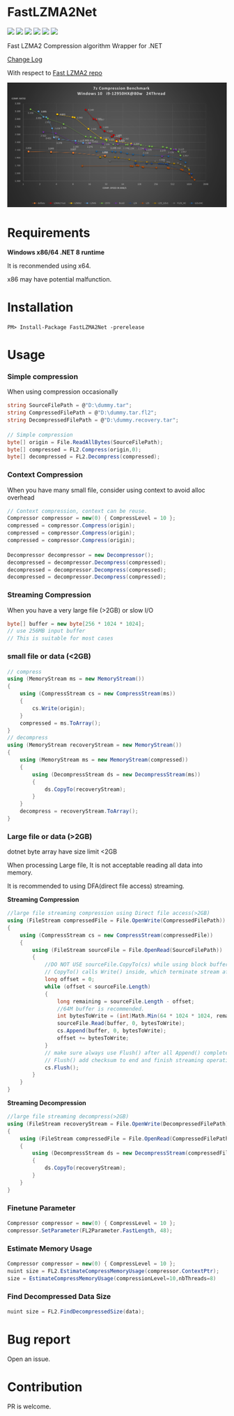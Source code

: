 # FastLZMA2Net

 [![][fastlzma2net-stars-shield]][fastlzma2net-stars-link] [![][fastlzma2net-license-shield]][fastlzma2net-license-link] [![][fastlzma2net-release-shield]][fastlzma2net-release-link] [![][fastlzma2net-releasedate-shield]][fastlzma2net-releasedate-link] [![][fastlzma2net-nuget-shield]][fastlzma2net-nuget-link] [![][fastlzma2net-downloads-shield]][fastlzma2net-downloads-link]

Fast LZMA2 Compression algorithm Wrapper for .NET

[Change Log](ChangeLog.md)

With respect to [Fast LZMA2 repo](https://github.com/conor42/fast-lzma2)

![](./readme/benchmark.png)

# Requirements

**Windows x86/64 .NET 8 runtime**

It is reconmended using x64. 

x86 may have potential malfunction.

# Installation

`PM> Install-Package FastLZMA2Net -prerelease`

# Usage

### Simple compression

When using compression occasionally

``` c#
string SourceFilePath = @"D:\dummy.tar";
string CompressedFilePath = @"D:\dummy.tar.fl2";
string DecompressedFilePath = @"D:\dummy.recovery.tar";

// Simple compression
byte[] origin = File.ReadAllBytes(SourceFilePath);
byte[] compressed = FL2.Compress(origin,0);
byte[] decompressed = FL2.Decompress(compressed);
```

### Context Compression

When you have many small file, consider using context to avoid alloc overhead

``` c#
// Context compression, context can be reuse.
Compressor compressor = new(0) { CompressLevel = 10 };
compressed = compressor.Compress(origin);
compressed = compressor.Compress(origin);
compressed = compressor.Compress(origin);

Decompressor decompressor = new Decompressor();
decompressed = decompressor.Decompress(compressed);
decompressed = decompressor.Decompress(compressed);
decompressed = decompressor.Decompress(compressed);
```


### Streaming Compression 

When you have a very large file (>2GB) or slow I/O

``` c# 
byte[] buffer = new byte[256 * 1024 * 1024]; 
// use 256MB input buffer 
// This is suitable for most cases
``` 
### small file or data (<2GB)
``` c# 
// compress
using (MemoryStream ms = new MemoryStream())
{
    using (CompressStream cs = new CompressStream(ms))
    {
        cs.Write(origin);
    }
    compressed = ms.ToArray();
}
// decompress
using (MemoryStream recoveryStream = new MemoryStream())
{
    using (MemoryStream ms = new MemoryStream(compressed))
    {
        using (DecompressStream ds = new DecompressStream(ms))
        {
            ds.CopyTo(recoveryStream);
        }
    }
    decompress = recoveryStream.ToArray();
}
```

### Large file or data (>2GB)

dotnet byte array have size limit <2GB 

When processing Large file, It is not acceptable reading all data into memory.

It is recommended to using DFA(direct file access) streaming.

**Streaming Compression**
```c#
//large file streaming compression using Direct file access(>2GB)
using (FileStream compressedFile = File.OpenWrite(CompressedFilePath))
{
    using (CompressStream cs = new CompressStream(compressedFile))
    {
        using (FileStream sourceFile = File.OpenRead(SourceFilePath))
        {
            //DO NOT USE sourceFile.CopyTo(cs) while using block buffer.
            // CopyTo() calls Write() inside, which terminate stream after 1 cycle.
            long offset = 0;
            while (offset < sourceFile.Length)
            {
                long remaining = sourceFile.Length - offset;
                //64M buffer is recommended.
                int bytesToWrite = (int)Math.Min(64 * 1024 * 1024, remaining);
                sourceFile.Read(buffer, 0, bytesToWrite);
                cs.Append(buffer, 0, bytesToWrite);
                offset += bytesToWrite;
            }
            // make sure always use Flush() after all Append() complete
            // Flush() add checksum to end and finish streaming operation.
            cs.Flush();
        }
    }
}
```

**Streaming Decompression**
``` c#
//large file streaming decompress(>2GB)
using (FileStream recoveryStream = File.OpenWrite(DecompressedFilePath))
{
    using (FileStream compressedFile = File.OpenRead(CompressedFilePath))
    {
        using (DecompressStream ds = new DecompressStream(compressedFile))
        {
            ds.CopyTo(recoveryStream);
        }
    }
}
```

### Finetune Parameter

``` c#
Compressor compressor = new(0) { CompressLevel = 10 };
compressor.SetParameter(FL2Parameter.FastLength, 48);
```

### Estimate Memory Usage 

``` c# 
Compressor compressor = new(0) { CompressLevel = 10 };
nuint size = FL2.EstimateCompressMemoryUsage(compressor.ContextPtr);
size = EstimateCompressMemoryUsage(compressionLevel=10,nbThreads=8)
```

### Find Decompressed Data Size

``` c#
nuint size = FL2.FindDecompressedSize(data);
```

# Bug report 

Open an issue.

# Contribution

PR is welcome.

[fastlzma2net-link]: https://github.com/kingsznhone/FastLZMA2Net
[fastlzma2net-cover]: https://raw.githubusercontent.com/kingsznhone/FastLZMA2Net/main/readme/benchmark.png
[fastlzma2net-stars-shield]: https://img.shields.io/github/stars/kingsznhone/FastLZMA2Net?color=ffcb47&labelColor=black&style=flat-square
[fastlzma2net-stars-link]: https://github.com/kingsznhone/FastLZMA2Net/stargazers
[fastlzma2net-license-shield]: https://img.shields.io/github/license/kingsznhone/FastLZMA2Net?labelColor=black&style=flat-square
[fastlzma2net-license-link]: https://github.com/kingsznhone/FastLZMA2Net/blob/main/LICENSE
[fastlzma2net-release-shield]: https://img.shields.io/github/v/release/kingsznhone/FastLZMA2Net?color=369eff&labelColor=black&logo=github&style=flat-square&include_prereleases
[fastlzma2net-release-link]: https://github.com/kingsznhone/FastLZMA2Net/releases
[fastlzma2net-releasedate-shield]: https://img.shields.io/github/release-date-pre/kingsznhone/FastLZMA2Net?labelColor=black&style=flat-square
[fastlzma2net-releasedate-link]: https://github.com/kingsznhone/FastLZMA2Net/releases
[fastlzma2net-nuget-shield]:https://img.shields.io/nuget/v/FastLZMA2Net?style=flat-square&labelColor=000000
[fastlzma2net-nuget-link]:https://www.nuget.org/packages/FastLZMA2Net/
[fastlzma2net-downloads-shield]: https://img.shields.io/github/downloads/kingsznhone/FastLZMA2Net/total?labelColor=black&style=flat-square
[fastlzma2net-downloads-link]: https://github.com/kingsznhone/FastLZMA2Net/releases
